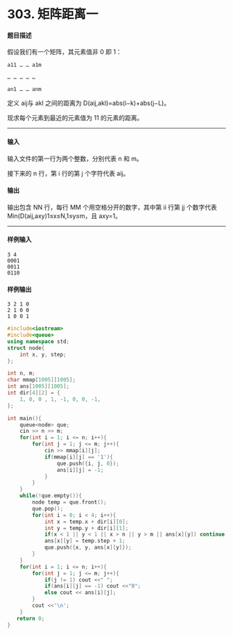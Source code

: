 # 303. 矩阵距离一

#### 题目描述

假设我们有一个矩阵，其元素值非 0 即 1：

```
a11 … … a1m

… … … … …

an1 … … anm 
```

定义 aij与 akl 之间的距离为 D(aij,akl)=abs(i−k)+abs(j−L)。

现求每个元素到最近的元素值为 11 的元素的距离。

------

#### 输入

 输入文件的第一行为两个整数，分别代表 n 和 m。

 接下来的 n 行，第 i 行的第 j 个字符代表 aij。

#### 输出

 输出包含 NN 行，每行 MM 个用空格分开的数字，其中第 ii 行第 jj 个数字代表 Min(D(aij,axy)1≤x≤N,1≤y≤m，且 axy=1。

------

#### 样例输入

```
3 4
0001
0011
0110
```

#### 样例输出

```
3 2 1 0
2 1 0 0
1 0 0 1
```

```c++
#include<iostream>
#include<queue>
using namespace std;
struct node{
    int x, y, step;
};

int n, m;
char mmap[1005][1005];
int ans[1005][1005];
int dir[4][2] = {
    1, 0, 0 , 1, -1, 0, 0, -1,
};

int main(){
    queue<node> que;
    cin >> n >> m;
    for(int i = 1; i <= n; i++){
        for(int j = 1; j <= m; j++){
            cin >> mmap[i][j];
            if(mmap[i][j] == '1'){
                que.push({i, j, 0});
                ans[i][j] = -1;
            }
        }
    }
    while(!que.empty()){
        node temp = que.front();
        que.pop();
        for(int i = 0; i < 4; i++){
            int x = temp.x + dir[i][0];
            int y = temp.y + dir[i][1];
            if(x < 1 || y < 1 || x > n || y > m || ans[x][y]) continue;
            ans[x][y] = temp.step + 1;
            que.push({x, y, ans[x][y]});
        }
    }
    for(int i = 1; i <= n; i++){
        for(int j = 1; j <= m; j++){
            if(j != 1) cout <<" ";
            if(ans[i][j] == -1) cout <<"0";
            else cout << ans[i][j];
        }
        cout <<'\n';
    }
   return 0;
}
```

